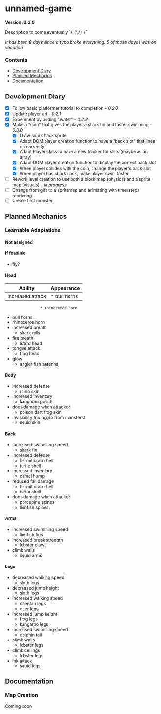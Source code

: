 # unnamed-game

**Version: 0.3.0**

Description to come eventually ¯\\\_(ツ)\_/¯

*It has been **8** days since a typo broke everything. 5 of those days I was on vacation.* 

### Contents

* [Development Diary](#development-diary)
* [Planned Mechanics](#planned-mechanics)
* [Documentation](#documentation)

## Development Diary
- [x] Follow basic platformer tutorial to completion - *0.2.0*
- [x] Update player art - *0.2.1*
- [x] Experiment by adding "water" - *0.2.2*
- [X] Make a "coin" that gives the player a shark fin and faster swimming - *0.3.0*
  - [x] Draw shark back sprite
  - [X] Adapt DOM player creation function to have a "back slot" that lines up correctly
  - [X] Adapt Player class to have a new tracker for slots (maybe as an array)
  - [X] Adapt DOM player creation function to display the correct back slot
  - [X] When player collides with the coin, change the player's back slot
  - [X] When player has shark back, make player swim faster
- [ ] Rework level creation to use both a block map (physics) and a sprite map (visuals) - *in progress*
- [ ] Change from gifs to a spritemap and animating with time/steps rendering
- [ ] Create first monster

## Planned Mechanics

### Learnable Adaptations

#### Not assigned

#### If feasible
- fly?


#### Head
Ability           | Appearance
------------------|-------------------
increased attack  | * bull horns
                    * rhinoceros horn
  - bull horns
  - rhinoceros horn
- increased breath
  - shark gills
- fire breath
  - lizard head
- tongue attack
  - frog head
- glow
  - angler fish antenna

#### Body
- increased defense
  - rhino skin
- increased inventory
  - kangaroo pouch
- does damage when attacked
  - poison dart frog skin
- invisibility (no aggro from monsters)
  - squid skin

#### Back
- increased swimming speed
  - shark fin
- increased defense
  - hermit crab shell
  - turtle shell
- increased inventory
  - camel hump
- reduced fall damage
  - hermit crab shell
  - turtle shell
- does damage when attacked
  - porcupine spines
  - lionfish spines

#### Arms
- increased swimming speed
  - lionfish fins
- increased break strength
  - lobster claws
- climb walls
  - squid arms

#### Legs
- decreased walking speed
  - sloth legs
- decreased jump height
  - sloth legs
- increased walking speed
  - cheetah legs
  - deer legs
- increased jump height
  - frog legs
  - kangaroo legs
- increased swimming speed
  - dolphin tail
- climb walls
  - lobster legs
- climb ceilings
  - lobster legs
- ink attack
  - squid legs

## Documentation

### Map Creation
Coming soon
